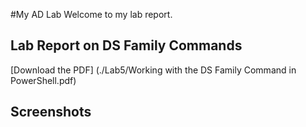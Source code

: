 #My AD Lab
Welcome to my lab report.
## Lab Report on DS Family Commands
[Download the PDF] (./Lab5/Working with the DS Family Command in PowerShell.pdf)
## Screenshots

